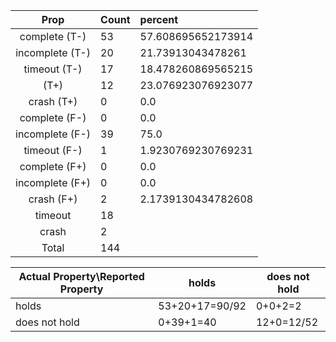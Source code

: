 
| Prop | Count | percent |
|:----:|:------|:--|
|complete   (T-)|53| 57.608695652173914 |
|incomplete (T-)|20|21.73913043478261 |
|timeout    (T-)|17|18.478260869565215 |
|           (T+)|12|23.076923076923077 |
|crash      (T+)|0|0.0 |
|complete   (F-)|0|0.0 |
|incomplete (F-)|39|75.0 |
|timeout    (F-)|1|1.9230769230769231 |
|complete   (F+)|0|0.0 |
|incomplete (F+)|0|0.0 |
|crash      (F+)|2|2.1739130434782608 |
|timeout        |18| |
|crash          |2| |
|Total          |144| |

| Actual Property\Reported Property | holds | does not hold |
|------------------------------------|-------|---------------|
| holds | 53+20+17=90/92 | 0+0+2=2 |
| does not hold | 0+39+1=40 | 12+0=12/52 |

